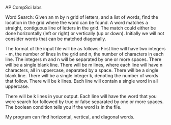 AP CompSci labs

Word Search: Given an m by n grid of letters, and a list of words, find the location in the grid where the word can be found. A word matches a straight, contiguous line of letters in the grid. The match could either be done horizontally (left or right) or vertically (up or down). Initially we will not consider words that can be matched diagonally.

The format of the input file will be as follows: First line will have two integers - m, the number of lines in the grid and n, the number of characters in each line. The integers m and n will be separated by one or more spaces. There will be a single blank line. There will be m lines, where each line will have n characters, all in uppercase, separated by a space. There will be a single blank line. There will be a single integer k, denoting the number of words that follow. There will be k lines. Each line will contain a single word in all uppercase.

There will be k lines in your output. Each line will have the word that you were search for followed by true or false separated by one or more spaces. The boolean condition tells you if the word is in the file.

My program can find horizontal, vertical, and diagonal words.
